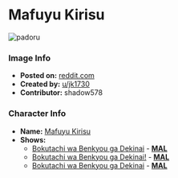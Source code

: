 # Mafuyu Kirisu

![padoru](https://raw.githubusercontent.com/shadow578/Project-Padoru/master/Padoru/we-never-learn/we-never-learn-mafuyu-kirisu.png "Mafuyu Kirisu")

### Image Info
* **Posted on:**     [reddit.com](https://www.reddit.com/r/WeCantStudy/comments/e3w5u3/padoru_kirisu/)
* **Created by:**    [u/jk1730](https://github.com/shadow578/Project-Padoru/blob/master/table-of-contents/creators/ujk1730.md)
* **Contributor:**   shadow578

### Character Info
* **Name:**   [Mafuyu Kirisu](https://myanimelist.net/character/154056)
* **Shows:**
  * [Bokutachi wa Benkyou ga Dekinai](https://github.com/shadow578/Project-Padoru/blob/master/table-of-contents/shows/BokutachiwaBenkyougaDekinai.md) - [__MAL__](https://myanimelist.net/anime/38186/Bokutachi_wa_Benkyou_ga_Dekinai)
  * [Bokutachi wa Benkyou ga Dekinai!](https://github.com/shadow578/Project-Padoru/blob/master/table-of-contents/shows/BokutachiwaBenkyougaDekinai.md) - [__MAL__](https://myanimelist.net/anime/40004/Bokutachi_wa_Benkyou_ga_Dekinai)
  * [Bokutachi wa Benkyou ga Dekinai](https://github.com/shadow578/Project-Padoru/blob/master/table-of-contents/shows/BokutachiwaBenkyougaDekinai.md) - [__MAL__](https://myanimelist.net/manga/103890/Bokutachi_wa_Benkyou_ga_Dekinai)


